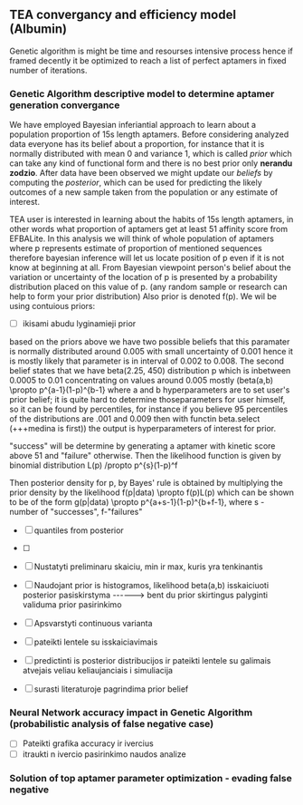 ##  TEA convergancy and efficiency model (Albumin)

Genetic algorithm is might be time and resourses intensive process hence if framed decently it be optimized to reach a list of perfect aptamers in fixed number of iterations.


### Genetic Algorithm descriptive model to determine aptamer generation convergance

We have employed Bayesian inferiantial approach to learn about a population proportion of 15s length aptamers. Before considering analyzed data everyone has its belief about a
proportion, for instance that it is normally distributed with mean 0 and variance 1, which is called *prior* which can take any kind of functional form and there is no best prior
only **nerandu zodzio**. After data have been observed we might update our *beliefs* by computing the *posterior*, which can be used for predicting the likely outcomes of a new sample taken 
from the population or any estimate of interest.

TEA user is interested in learning about the habits of 15s length aptamers, in other words what proportion of aptamers get at least 51 affinity score from EFBALite. In this analysis we will think of whole population of aptamers where p represents estimate of proportion of mentioned sequences therefore bayesian inference will let us locate position of p even if it is not know at beginning at all. From Bayesian viewpoint person's belief about the variation or uncertainty of the location of p is presented by a probability distribution placed on this value of p. (any random sample or research can help to form your prior distribution) Also prior is denoted f(p). We wil be using contuious priors: 

- [ ] ikisami abudu lyginamieji prior

based on the priors above we have two possible beliefs that this paramater is normally distributed around 0.005 with small uncertainty of 0.001 hence it is mostly likely that parameter is in interval of 0.002 to 0.008. The second belief states that we have beta(2.25, 450) distribution p which is inbetween 0.0005 to 0.01 concentrating on values around 0.005 mostly
(beta(a,b) \propto p^{a-1}(1-p)^{b-1} where a and b hyperparameters are to set user's prior belief; it is quite hard to determine thoseparameters for user himself, so it can be found by percentiles, for instance if you believe 95 percentiles of the distributions are .001 and 0.009 then with functin beta.select (+++medina is first)) the output is hyperparameters of interest for prior.

"success" will be determine by generating a aptamer with kinetic score above 51 and "failure" otherwise. Then the likelihood function is given by binomial distribution
L(p) /propto p^{s}(1-p)^f

Then posterior density for p, by Bayes' rule is obtained by multiplying the prior density by the likelihood
f(p|data) \propto f(p)L(p)
which can be shown to be of the form 
g(p|data) \propto p^{a+s-1}(1-p)^{b+f-1}, where s - number of "successes", f-"failures"

- [ ] quantiles from posterior
- [ ] 








- [ ] Nustatyti preliminaru skaiciu, min ir max, kuris yra tenkinantis 
- [ ] Naudojant prior is histogramos, likelihood beta(a,b) isskaiciuoti posterior pasiskirstyma ------> bent du prior skirtingus palyginti validuma prior pasirinkimo
- [ ] Apsvarstyti continuous varianta
- [ ] pateikti lentele su isskaiciavimais
- [ ] predictinti is posterior distribucijos ir pateikti lentele su galimais atvejais veliau keliaujanciais i simuliacija
- [ ] surasti literaturoje pagrindima prior belief

###  Neural Network accuracy impact in Genetic Algorithm (probabilistic analysis of false negative case)




- [ ] Pateikti grafika accuracy ir ivercius
- [ ] itraukti n ivercio pasirinkimo naudos analize

### Solution of top aptamer parameter optimization - evading false negative

